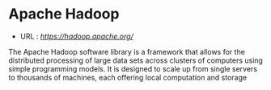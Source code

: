 
# Apache Hadoop
- URL :  <i>https://hadoop.apache.org/</i>

The Apache Hadoop software library is a framework that allows for the distributed processing of large data sets across clusters of computers using simple programming models. It is designed to scale up from single servers to thousands of machines, each offering local computation and storage <i>